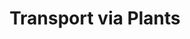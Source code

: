 ---
title: "Transport via Plants"
index: "transport-via-plants"
permalink: /spells/transport-via-plants/
tags:
  - Spell
  - 6th Level
  - Conjuration
available_for:
  - Druid
level: "6th Level"
school: "Conjuration"
range: "10 ft"
comp:
  - V
  - S
duration: "1 Round"
description: |
  This spell creates a magical link between a Large or larger inanimate plant within range and another plant, at any distance, on the same plane of existence. You must have seen or touched the destination plant at least once before. For the duration, any creature can step into the target plant and exit from the destination plant by using 5 feet of movement.
excerpt: "This spell creates a magical link between a Large or larger inanimate plant within range and another plant, at any distance, on the same plane of existence."
source: "Basic Rules"
---